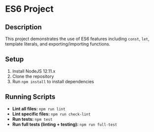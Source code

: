 # ES6 Project

## Description
This project demonstrates the use of ES6 features including `const`, `let`, template literals, and exporting/importing functions.

## Setup

1. Install NodeJS 12.11.x
2. Clone the repository
3. Run `npm install` to install dependencies

## Running Scripts

- **Lint all files:** `npm run lint`
- **Lint specific files:** `npm run check-lint`
- **Run tests:** `npm test`
- **Run full tests (linting + testing):** `npm run full-test`

